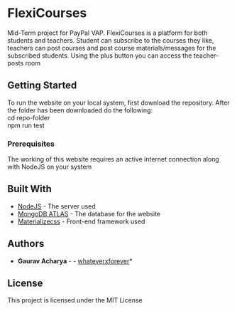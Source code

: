 # FlexiCourses
Mid-Term project for PayPal VAP. FlexiCourses is a platform for both students and teachers. Student can subscribe to the courses they like, teachers can post courses and post course materials/messages for the subscribed students.
Using the plus button you can access the teacher-posts room
 
## Getting Started

To run the website on your local system, first download the repository.
After the folder has been downloaded do the following: <br>
cd repo-folder <br>
npm run test

### Prerequisites

The working of this website requires an active internet connection along with NodeJS on your system


## Built With

* [NodeJS](https://nodejs.org/en/) - The server used
* [MongoDB ATLAS](https://docs.mongodb.com/cloud/) - The database for the website
* [Materializecss](https://materializecss.com/) - Front-end framework used


## Authors

* **Gaurav Acharya** -  - [whateverxforever](https://https://github.com/whateverxforever/)*


## License

This project is licensed under the MIT License

